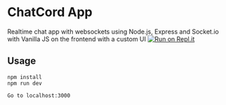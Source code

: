 # ChatCord App
Realtime chat app with websockets using Node.js, Express and Socket.io with Vanilla JS on the frontend with a custom UI
[![Run on Repl.it](https://repl.it/badge/github/AbithaAjithV/ChatApplication)](https://repl.it/github/AbithaAjithV/ChatApplication)
## Usage
```
npm install
npm run dev

Go to localhost:3000
```
